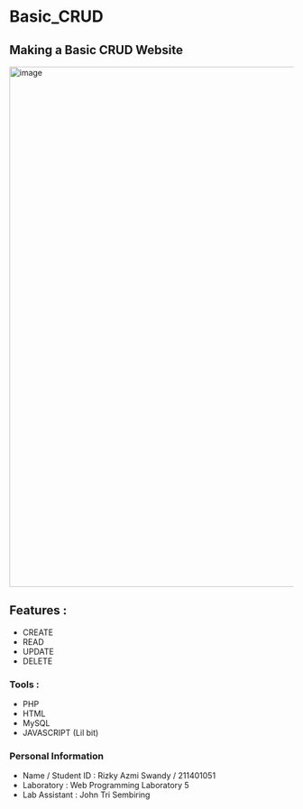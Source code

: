 # Basic_CRUD

## Making a Basic CRUD Website 
<img width="923" alt="image" src="https://user-images.githubusercontent.com/86555486/206116731-e05dda93-128a-4c3c-96f5-9ad1b09240ad.png">

## Features :
* CREATE 
* READ 
* UPDATE
* DELETE


### Tools :
- PHP
- HTML
- MySQL
- JAVASCRIPT (Lil bit)

### Personal Information
-  Name / Student ID : Rizky Azmi Swandy / 211401051
-  Laboratory        : Web Programming Laboratory 5
-  Lab Assistant     : John Tri Sembiring
